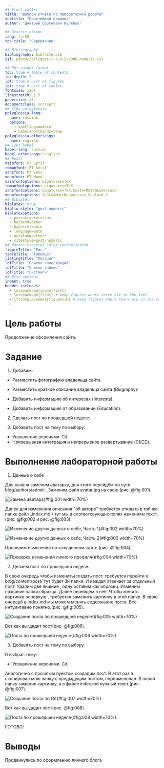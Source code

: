 ```yaml
---
## Front matter
title: "Шаблон отчёта по лабораторной работе"
subtitle: "Простейший вариант"
author: "Дмитрий Сергеевич Кулябов"

## Generic otions
lang: ru-RU
toc-title: "Содержание"

## Bibliography
bibliography: bib/cite.bib
csl: pandoc/csl/gost-r-7-0-5-2008-numeric.csl

## Pdf output format
toc: true # Table of contents
toc-depth: 2
lof: true # List of figures
lot: true # List of tables
fontsize: 12pt
linestretch: 1.5
papersize: a4
documentclass: scrreprt
## I18n polyglossia
polyglossia-lang:
  name: russian
  options:
	- spelling=modern
	- babelshorthands=true
polyglossia-otherlangs:
  name: english
## I18n babel
babel-lang: russian
babel-otherlangs: english
## Fonts
mainfont: PT Serif
romanfont: PT Serif
sansfont: PT Sans
monofont: PT Mono
mainfontoptions: Ligatures=TeX
romanfontoptions: Ligatures=TeX
sansfontoptions: Ligatures=TeX,Scale=MatchLowercase
monofontoptions: Scale=MatchLowercase,Scale=0.9
## Biblatex
biblatex: true
biblio-style: "gost-numeric"
biblatexoptions:
  - parentracker=true
  - backend=biber
  - hyperref=auto
  - language=auto
  - autolang=other*
  - citestyle=gost-numeric
## Pandoc-crossref LaTeX customization
figureTitle: "Рис."
tableTitle: "Таблица"
listingTitle: "Листинг"
lofTitle: "Список иллюстраций"
lotTitle: "Список таблиц"
lolTitle: "Листинги"
## Misc options
indent: true
header-includes:
  - \usepackage{indentfirst}
  - \usepackage{float} # keep figures where there are in the text
  - \floatplacement{figure}{H} # keep figures where there are in the text
---
```


# Цель работы

Продолжение оформления сайта.

# Задание
1. Добавим:

- Разместить фотографию владельца сайта.

- Разместить краткое описание владельца сайта (Biography).

- Добавить информацию об интересах (Interests).

- Добавить информацию от образовании (Education).


2. Сделать пост по прошедшей неделе.
    
3. Добавить пост на тему по выбору:
- Управление версиями. Git.
- Непрерывная интеграция и непрерывное развертывание (CI/CD).


# Выполнение лабораторной работы

1. Данные о себе

Для начала заменим аватарку, для этого перейдём по пути blog/authors/admin . Заменим файл avatar.jpg на свою.(рис. @fig:001).

![Замена аватара](image/1.png){#fig:001 width=70%}

Далее для изменения описания "об авторе" требуется открыть в той же папке файл _index.md / тут мы в соответсвующих полях измениям текст. (рис. @fig:002  и рис. @fig:003).

![Изменение других данных о себе, Часть 1](image/2.png){#fig:002 width=70%}

![Изменение других данных о себе, Часть 2](image/3.png){#fig:003 width=70%}

Проверим изменения на запущенном сайте.(рис. @fig:004).

![Проверка изменений личного профиля](image/4.png){#fig:004 width=70%}

2. Делаем пост по прошедшей неделе.

В свою очередь чтобы изменить(создать пост, требуется перейти в blog/content/post/ тут будет 3и папки. И каждая отвечает за отдельный пост. Удалим две лишние , одну оставим как образец. Изменим название папки образца. Далее перейдем в неё. Чтобы менять картинку основную , требуется заменить картинку в этой папке. В свою очередб в index.md мы можем менять содержание поста. Всё интуинтивно понятно.(рис. @fig:005).

![Создание поста по прошедшей неделе](image/5.png){#fig:005 width=70%}

Вот как выгдядит пост(рис. @fig:006).

![Поста по прошедшей неделе](image/6.png){#fig:006 width=70%}

3. Добавить пост на тему по выбору

Я выбрал тему:

- Управление версиями. Git.

Аналогично с прошлым пунктом создадим пост. В этот раз я скопировал мою папку с предыдущим постом, переименовал. В новой папку заменил картинку, а в файле index.md нужный текст.(рис. @fig:007).

![Создание поста по Git](image/7.png){#fig:007 width=70%}

Вот как выгдядит пост(рис. @fig:008).

![Поста по прошедшей неделе](image/8.png){#fig:008 width=70%}

ГОТОВО!


# Выводы

Продвинулись по оформлению личного блога
